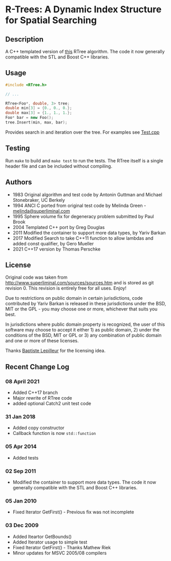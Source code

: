 # R-Trees: A Dynamic Index Structure for Spatial Searching

## Description

A C++ templated version of [this](http://www.superliminal.com/sources/sources.htm)
RTree algorithm.
The code it now generally compatible with the STL and Boost C++ libraries.

## Usage

```cpp
#include <RTree.h>

// ...

RTree<Foo*, double, 3> tree;
double min[3] = {0., 0., 0.};
double max[3] = {1., 1., 1.};
Foo* bar = new Foo();
tree.Insert(min, max, bar);
```

Provides search in and iteration over the tree. For examples see
[Test.cpp](https://github.com/nushoin/RTree/blob/master/Test.cpp)

## Testing

Run `make` to build and `make test` to run the tests. The RTree itself is
a single header file and can be included without compiling.

## Authors

- 1983 Original algorithm and test code by Antonin Guttman and Michael Stonebraker, UC Berkely
- 1994 ANCI C ported from original test code by Melinda Green - melinda@superliminal.com
- 1995 Sphere volume fix for degeneracy problem submitted by Paul Brook
- 2004 Templated C++ port by Greg Douglas
- 2011 Modified the container to support more data types, by Yariv Barkan
- 2017 Modified Search to take C++11 function to allow lambdas and added const qualifier, by Gero Mueller
- 2021 C++17 version by Thomas Perschke

## License

Original code was taken from http://www.superliminal.com/sources/sources.htm 
and is stored as git revision 0. This revision is entirely free for all
uses. Enjoy!

Due to restrictions on public domain in certain jurisdictions, code
contributed by Yariv Barkan is released in these jurisdictions under the
BSD, MIT or the GPL - you may choose one or more, whichever that suits you
best. 
    
In jurisdictions where public domain property is recognized, the user of
this software may choose to accept it either 1) as public domain, 2) under
the conditions of the BSD, MIT or GPL or 3) any combination of public
domain and one or more of these licenses.

Thanks [Baptiste Lepilleur](http://jsoncpp.sourceforge.net/LICENSE) for the
licensing idea.

## Recent Change Log

### 08 April 2021

- Added C++17 branch
- Major rewrite of RTree code 
- added optional Catch2 unit test code


### 31 Jan 2018

- Added copy constructor
- Callback function is now `std::function`

### 05 Apr 2014

- Added tests

### 02 Sep 2011

- Modified the container to support more data types. The code it now generally
  compatible with the STL and Boost C++ libraries.

### 05 Jan 2010

- Fixed Iterator GetFirst() - Previous fix was not incomplete

### 03 Dec 2009

- Added Iteartor GetBounds()
- Added Iterator usage to simple test
- Fixed Iterator GetFirst() - Thanks Mathew Riek
- Minor updates for MSVC 2005/08 compilers
